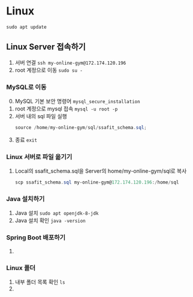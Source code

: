 # Linux
`sudo apt update`

## Linux Server 접속하기
1. 서버 연결 `ssh my-online-gym@172.174.120.196`
2. root 계정으로 이동 `sudo su -`

### MySQL로 이동
0. MySQL 기본 보안 명령어 `mysql_secure_installation`
1. root 계정으로 mysql 접속 `mysql -u root -p`
2. 서버 내의 sql 파일 실행
    ```powershell
    source /home/my-online-gym/sql/ssafit_schema.sql;
    ```
3. 종료 `exit`

### Linux 서버로 파일 옮기기
1. Local의 ssafit_schema.sql을 Server의 home/my-online-gym/sql로 복사
    ```powershell
    scp ssafit_schema.sql my-online-gym@172.174.120.196:/home/sql
    ```

### Java 설치하기
1. Java 설치 `sudo apt openjdk-8-jdk`
2. Java 설치 확인 `java -version`

### Spring Boot 배포하기
1. 

### Linux 폴더
1. 내부 폴더 목록 확인 `ls`
2. 